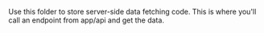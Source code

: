 Use this folder to store server-side data fetching code.
This is where you'll call an endpoint from app/api and get the data.
